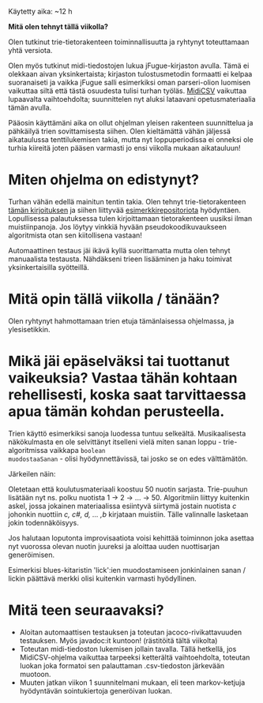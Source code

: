 Käytetty aika: ~12 h

**Mitä olen tehnyt tällä viikolla?**

Olen tutkinut trie-tietorakenteen toiminnallisuutta ja ryhtynyt toteuttamaan yhtä versiota. 

Olen myös tutkinut midi-tiedostojen lukua jFugue-kirjaston avulla. Tämä ei olekkaan aivan yksinkertaista; kirjaston tulostusmetodin formaatti ei kelpaa suoranaiseti ja vaikka jFugue salli esimerkiksi oman parseri-olion luomisen vaikuttaa siltä että tästä osuudesta tulisi turhan työläs. [MidiCSV](https://www.fourmilab.ch/webtools/midicsv/) vaikuttaa lupaavalta vaihtoehdolta; suunnittelen nyt aluksi lataavani opetusmateriaalia tämän avulla.

Pääosin käyttämäni aika on ollut ohjelman yleisen rakenteen suunnittelua ja pähkäilyä trien sovittamisesta siihen. Olen kieltämättä vähän jäljessä aikataulussa tenttilukemisen takia, mutta nyt loppuperiodissa ei onneksi ole turhia kiireitä joten pääsen varmasti jo ensi viikolla mukaan aikatauluun!


# Miten ohjelma on edistynyt?

Turhan vähän edellä mainitun tentin takia. Olen tehnyt trie-tietorakenteen [tämän kirjoituksen](https://dev.to/mlarocca/tries-3ddb) ja siihen liittyvää [esimerkkirepositoriota](https://github.com/mlarocca/AlgorithmsAndDataStructuresInAction/blob/master/Java/src/org/mlarocca/containers/strings/trie/Trie.java) hyödyntäen. Lopullisessa palautuksessa tulen kirjoittamaan tietorakenteen uusiksi ilman muistiinpanoja. Jos löytyy vinkkiä hyvään pseudokoodikuvaukseen algoritmista otan sen kiitollisena vastaan!

Automaattinen testaus jäi ikävä kyllä suorittamatta mutta olen tehnyt manuaalista testausta. Nähdäkseni trieen lisääminen ja haku toimivat yksinkertaisilla syötteillä.

# Mitä opin tällä viikolla / tänään?

Olen ryhtynyt hahmottamaan trien etuja tämänlaisessa ohjelmassa, ja ylesisetikkin.

# Mikä jäi epäselväksi tai tuottanut vaikeuksia? Vastaa tähän kohtaan rehellisesti, koska saat tarvittaessa apua tämän kohdan perusteella.

Trien käyttö esimerkiksi sanoja luodessa tuntuu selkeältä. Musikaalisesta näkökulmasta en ole selvittänyt itselleni vielä miten sanan loppu - trie-algoritmissa vaikkapa <code>boolean muodostaaSanan</code> - olisi hyödynnettävissä, tai josko se on edes välttämätön.

Järkeilen näin:

Oletetaan että koulutusmateriaali koostuu 50 nuotin sarjasta.
Trie-puuhun lisätään nyt ns. polku nuotista 1 -> 2 -> ... -> 50.
Algoritmiin liittyy kuitenkin askel, jossa jokainen materiaalissa esiintyvä siirtymä jostain nuotista *c* johonkin nuottiin *c, c#, d, ... ,b* kirjataan muistiin. Tälle valinnalle lasketaan jokin todennäköisyys.

Jos halutaan loputonta improvisaatiota voisi kehittää toiminnon joka asettaa nyt vuorossa olevan nuotin juureksi ja aloittaa uuden nuottisarjan generöimisen.

Esimerkisi blues-kitaristin 'lick':ien muodostamiseen jonkinlainen sanan / lickin päättävä merkki olisi kuitenkin varmasti hyödyllinen.

# Mitä teen seuraavaksi?

- Aloitan automaattisen testauksen ja toteutan jacoco-rivikattavuuden testauksen. Myös javadoc:it kuntoon! (rästitöitä tältä viikolta)
- Toteutan midi-tiedoston lukemisen jollain tavalla. Tällä hetkellä, jos MidiCSV-ohjelma vaikuttaa tarpeeksi ketterältä vaihtoehdolta, toteutan luokan joka formatoi sen palauttaman .csv-tiedoston järkevään muotoon.
- Muuten jatkan viikon 1 suunnitelmani mukaan, eli teen markov-ketjuja hyödyntävän sointukiertoja generöivan luokan.
